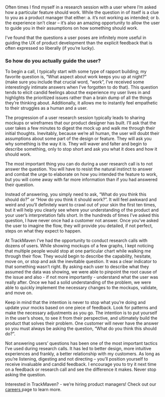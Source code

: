<title> Don’t Answer the User's Question </title>

Often times I find myself in a research session with a user where I’m asked how a particular feature should work. While the question in of itself is a clue to you as a product manager that either: a. it’s not working as intended; or b. the experience isn’t clear – it’s also an amazing opportunity to allow the user to guide you in their assumptions on how something should work.  

I’ve found that the questions a user poses are infinitely more useful in guiding the UX of product development than the explicit feedback that is often expressed so liberally (if you’re lucky).  

<h3> So how do you actually guide the user? </h3>

To begin a call, I typically start with some type of rapport building; my favorite question is, “What aspect about work keeps you up at night?” (make sure you include that crucial word, “work”, I’ve received some interestingly intimate answers when I’ve forgotten to do that). This question tends to elicit candid feelings about the experience my user lives in and highlights the prioritized issues rather than a brain dump of all the things they’re thinking about. Additionally, it allows me to instantly feel empathetic to their struggles as a human and a user.

The progression of a user research session typically leads to sharing mockups or wireframes that our product designer has built. I’ll ask that the user takes a few minutes to digest the mock up and walk me through their initial thoughts. Inevitably, because we’re all human, the user will doubt their assumptions about some part of the design or feature. They will ask you why something is the way it is. They will waver and falter and begin to describe something, only to stop short and ask you what it does and how it should work.

The most important thing you can do during a user research call is to not answer the question. You will have to resist the natural instinct to answer and combat the urge to elaborate on how you intended the feature to work, but you will come away with far more information than if you had answered their question. 

Instead of answering, you simply need to ask, “What do you think this should do?” or “How do you think it should work?”. It will feel awkward and weird and you’ll definitely want to crawl out of your skin the first ten times, but it will help you clearly see where your understanding of the product and your user’s interpretation falls short. In the hundreds of times I’ve asked this question, I have never once had a customer not answer. Once you’ve asked the user to imagine the flow, they will provide you detailed, if not perfect, steps on what they expect to happen. 

At TrackMaven I’ve had the opportunity to conduct research calls with dozens of users. While showing mockups of a few graphs, I kept noticing that multiple people would stop at one particular chart while walking me through their flow. They would begin to describe the capability, hesitate, move on, or stop and ask the inevitable question. It was a clear indicator to that something wasn’t right. By asking each user to describe what they assumed the data was showing, we were able to pinpoint the root cause of the issue and also - if not more importantly - understand what the user was really after. Once we had a solid understanding of the problem, we were able to quickly implement the necessary changes to the mockups, validate, and move on.

Keep in mind that the intention is never to stop what you’re doing and update your mocks based on one piece of feedback. Look for patterns and make the necessary adjustments as you go. The intention is to put yourself in the user’s shoes, to see it from their perspective, and ultimately build the product that solves their problem. One customer will never have the answer so you must always be asking the question, “What do you think this should do?”.

Not answering users’ questions has been one of the most important tactics I’ve used during research calls. It has led to better design, more intuitive experiences and frankly, a better relationship with my customers. As long as you’re listening, digesting and not directing – you’ll position yourself to receive invaluable and candid feedback. I encourage you to try it next time on a feedback or research call and see the difference it makes. Never stop asking the question.

Interested in TrackMaven? - we’re hiring product managers! Check out our <a href="http://trackmaven.com/careers/"> careers </a> page to learn more. 


